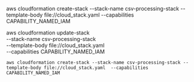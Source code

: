 aws cloudformation create-stack --stack-name csv-processing-stack --template-body file://cloud_stack.yaml --capabilities CAPABILITY_NAMED_IAM

aws cloudformation update-stack \
    --stack-name csv-processing-stack \
    --template-body file://cloud_stack.yaml  \
    --capabilities CAPABILITY_NAMED_IAM


    aws cloudformation create-stack --stack-name csv-processing-stack --template-body file://cloud_stack.yaml  --capabilities CAPABILITY_NAMED_IAM